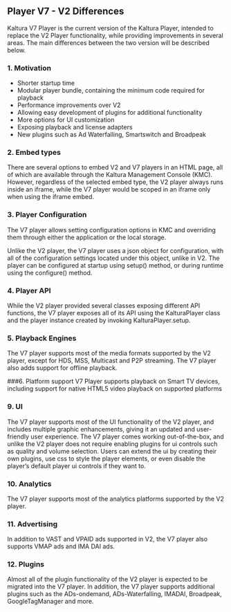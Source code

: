 ## Player V7 - V2 Differences

Kaltura V7 Player is the current version of the Kaltura Player, intended to replace the V2 Player functionality, while providing improvements in several areas.
The main differences between the two version will be described below.

### 1. Motivation
*	Shorter startup time
*	Modular player bundle, containing the minimum code required for playback
*	Performance improvements over V2
*	Allowing easy development of plugins for additional functionality
*	More options for UI customization
*	Exposing playback and license adapters
*	New plugins such as Ad Waterfalling, Smartswitch and Broadpeak

### 2. Embed types
There are several options to embed V2 and V7 players in an HTML page, all of which are available through the Kaltura Management Console (KMC). However, regardless of the selected embed type, the V2 player always runs inside an iframe, while the V7 player would be scoped in an iframe only when using the  iframe embed.

### 3. Player Configuration
The V7 player allows setting configuration options in KMC and overriding them through either the application or the local storage.

Unlike the V2 player, the V7 player uses a json object for configuration, with all of the configuration settings located under this object, unlike in V2. The player can be configured at startup using setup() method, or during runtime using the configure() method.

### 4. Player API
While the V2 player provided several classes exposing different API functions, the V7 player exposes all of its API using the KalturaPlayer class and the player instance created by invoking KalturaPlayer.setup.

### 5. Playback Engines
The V7 player supports most of the media formats supported by the V2 player, except for HDS, MSS, Multicast and P2P streaming. The V7 player also adds support for offline playback.

###6. Platform support
V7 Player supports playback on Smart TV devices, including support for native HTML5 video playback on supported platforms

### 9. UI
The V7 player supports most of the UI functionality of the V2 player, and includes multiple graphic enhancements, giving it an updated and user-friendly user experience.
The V7 player comes working out-of-the-box, and unlike the V2 player does not require enabling plugins for ui controls such as quality and volume selection.
Users can extend the ui by creating their own plugins, use css to style the player elements, or even disable the player’s default player ui controls if they want to.

### 10. Analytics
The V7 player supports most of the analytics platforms supported by the V2 player.

### 11.	Advertising
In addition to VAST and VPAID ads supported in V2, the V7 player also supports VMAP ads and IMA DAI ads.

### 12.	Plugins
Almost all of the plugin functionality of the V2 player is expected to be migrated into the V7 player. In addition, the V7 player supports additional plugins such as the ADs-ondemand, ADs-Waterfalling, IMADAI, Broadpeak, GoogleTagManager and more.

